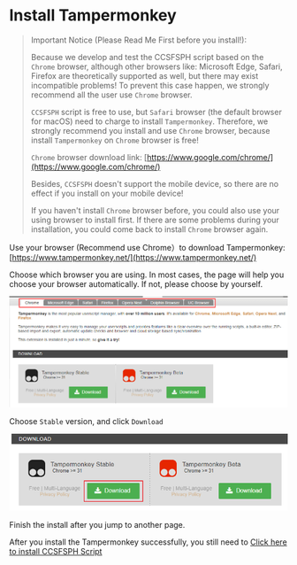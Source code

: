 # Install Tampermonkey

> Important Notice (Please Read Me First before you install!):
>
> Because we develop and test the CCSFSPH script based on the `Chrome` browser, although other browsers like: Microsoft Edge, Safari, Firefox are theoretically supported as well, but there may exist incompatible problems! To prevent this case happen, we strongly recommend all the user use `Chrome` browser.
>
> `CCSFSPH` script is free to use, but `Safari` browser (the default browser for macOS) need to charge to install `Tampermonkey`. Therefore, we strongly recommend you install and use `Chrome` browser, because install `Tampermonkey` on `Chrome` browser is free!
>
> `Chrome` browser download link: [https://www.google.com/chrome/](https://www.google.com/chrome/)
>
> Besides, `CCSFSPH` doesn't support the mobile device, so there are no effect if you install on your mobile device!
>
> If you haven't install `Chrome` browser before, you could also use your using browser to install first. If there are some problems during your installation, you could come back to install `Chrome` browser again.

Use your browser (Recommend use Chrome）to download Tampermonkey: [https://www.tampermonkey.net/](https://www.tampermonkey.net/)

Choose which browser you are using. In most cases, the page will help you choose your browser automatically. If not, please choose by yourself.

![image-20221208212245703](./pictures/install-tampermonkey/image-20221208212245703.png)

Choose `Stable` version, and click `Download`

![image-20221208212301810](./pictures/install-tampermonkey/image-20221208212301810.png)

Finish the install after you jump to another page.

After you install the Tampermonkey successfully, you still need to [Click here to install CCSFSPH Script](./install-ccsfsph-script)

